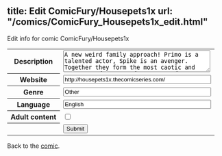 title: Edit ComicFury/Housepets1x
url: "/comics/ComicFury_Housepets1x_edit.html"
---
Edit info for comic ComicFury/Housepets1x

<form name="comic" action="http://gaepostmail.appspot.com/comic/" method="post">
<table class="comicinfo">
<tr>
<th>Description</th><td><textarea name="description" cols="40" rows="3">A new weird family approach! Primo is a talented actor, Spike is an avenger. Together they form the most caotic and crazy squad ever! Updates on Monday, Wednesday and Friday</textarea></td>
</tr>
<tr>
<th>Website</th><td><input type="text" name="url" value="http://housepets1x.thecomicseries.com/" size="40"/></td>
</tr>
<tr>
<th>Genre</th><td><input type="text" name="genre" value="Other" size="40"/></td>
</tr>
<tr>
<th>Language</th><td><input type="text" name="language" value="English" size="40"/></td>
</tr>
<tr>
<th>Adult content</th><td><input type="checkbox" name="adult" value="adult" /></td>
</tr>
<tr>
<th></th><td>
<input type="hidden" name="comic" value="ComicFury_Housepets1x" />
<input type="submit" name="submit" value="Submit" />
</td>
</tr>
</table>
</form>

Back to the [comic](ComicFury_Housepets1x.html).
